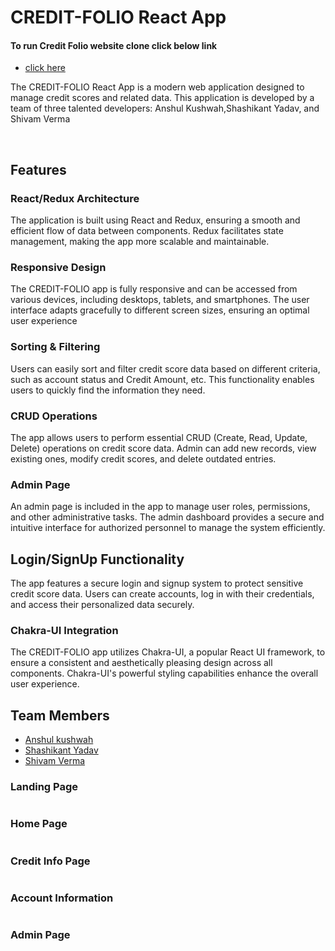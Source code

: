<h1>CREDIT-FOLIO React App</h1>

<h4> To run Credit Folio website clone click below link</h4>
<ul> <li><a href=""> click here </a></li> </ul>

<div> <p>The CREDIT-FOLIO React App is a modern web application designed to manage credit scores and related data. This application is developed by a team of three talented developers: Anshul Kushwah,Shashikant Yadav, and Shivam Verma</p>
<br />
<h2>Features</h2>

<h3>React/Redux Architecture </h3>
<p>The application is built using React and Redux, ensuring a smooth and efficient flow of data between components. Redux facilitates state management, making the app more scalable and maintainable. </p>

<h3>Responsive Design</h3>
<p>The CREDIT-FOLIO app is fully responsive and can be accessed from various devices, including desktops, tablets, and smartphones. The user interface adapts gracefully to different screen sizes, ensuring an optimal user experience </p>

<h3>Sorting & Filtering </h3>
<p>Users can easily sort and filter credit score data based on different criteria, such as account status and Credit Amount, etc. This functionality enables users to quickly find the information they need. </p>

<h3>CRUD Operations </h3>
<p>The app allows users to perform essential CRUD (Create, Read, Update, Delete) operations on credit score data. Admin can add new records, view existing ones, modify credit scores, and delete outdated entries. </p>

<h3>Admin Page </h3>
<p>An admin page is included in the app to manage user roles, permissions, and other administrative tasks. The admin dashboard provides a secure and intuitive interface for authorized personnel to manage the system efficiently. </p>

<h2>Login/SignUp Functionality </h2>
<p> The app features a secure login and signup system to protect sensitive credit score data. Users can create accounts, log in with their credentials, and access their personalized data securely.</p>

<h3>Chakra-UI Integration </h3>
<p> The CREDIT-FOLIO app utilizes Chakra-UI, a popular React UI framework, to ensure a consistent and aesthetically pleasing design across all components. Chakra-UI's powerful styling capabilities enhance the overall user experience.</p>


<h2>Team Members </h2>
<ul> 
<li><a href="https://github.com/anshul-010">Anshul kushwah</a></li> 
<li><a href="https://github.com/shashi310">Shashikant Yadav</a></li> 
<li><a href="https://github.com/shivamvr">Shivam Verma</a></li> 
</ul>

</div>


<div>


<div> <h3> Landing Page </h3> 
  
  <img src=""/>
 </div>

<div> <h3>Home Page </h3> 
  
  <img src=""/>
  </div>

  
  <div> <h3> Credit Info Page </h3> 
  
  <img src=""/>
  </div>
  
  <div> <h3> Account Information </h3> 
  
  <img src=""/>
  </div>

 <div> <h3> Admin Page </h3> 
  
  <img src=""/>
  </div>
</div>